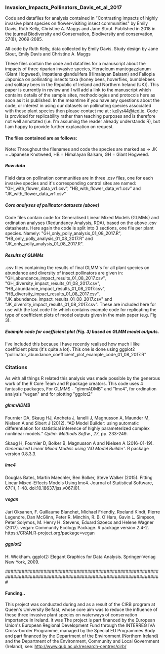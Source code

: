 ### Invasion_Impacts_Pollinators_Davis_et_al_2017
Code and datafiles for analysis contained in "Contrasting impacts of highly invasive plant species on flower-visiting insect communities" by Emily Davis, Ruth Kelly, Christine A. Maggs and Jane Stout. Published in 2018 in the journal Biodiversity and Conservation, Biodiversity and conservation, 27(8), 2069-2085. 

All code by Ruth Kelly, data collected by Emily Davis. Study design by Jane Stout, Emily Davis and Christine A. Maggs 

These files contain the code and datafiles for a manuscript about the impacts of three riparian invasive species, Heracleum mantegazzianum (Giant Hogweed), Impatiens glandulifera (Himalayan Balsam) and Fallopia Japonica on pollinating insects taxa (honey bees, hoverflies, bumblebees and solitary bees in the Republic of Ireland and Northern Ireland (UK)).  This paper is currently in review and I will add a link to the manuscript which contains details of the sample sites, methodologies and protocols here as soon as it is published.  In the meantime if you have any questions about the code, or interest in using our datasets on pollinating species associated with these plant species then please contact me at : kellyr44@tcd.ie.  Code is provided for replicability rather than teaching purposes and is therefore not well annotated (i.e. I'm assuming the reader already understands R), but I am happy to provide further explanation on request.  


#### The files contained are as follows: 

Note:  Throughout the filenames and code the species are marked as -> JK = Japanese Knotweed, HB = Himalayan Balsam, GH = Giant Hogweed.


##### Raw data 

Field data on pollination communities are in three .csv files, one for each invasive species and it's corresponding control sites are named: "GH_with_flower_data_vr1.csv", "HB_with_flower_data_vr1.csv" and  "JK_with_flower_data_vr1.csv"   

##### Core analyses of pollinator datasets (above)

Code files contain code for Generalised Linear Mixed Models (GLMMs) and ordination analyses (Redundancy Analysis, RDA), based on the above .csv datasheets.  Here again the code is split into 3 sections, one file per plant species. Namely: "GH_only_polly_analysis_01_08_2017.R", "HB_only_polly_analysis_01_08_2017.R" and "JK_only_polly_analysis_01_08_2017.R". 

##### Results of GLMMs 

.csv files containing the results of final GLMM's for all plant species on abundance and diversity of insect pollinators are given in: "GH_abundance_impact_results_01_08_2017.csv", "GH_diversity_impact_results_01_08_2017.csv",  "HB_abundance_impact_results_01_08_2017.csv", "HB_diversity_impact_results_01_08_2017.csv", "JK_abundance_impact_results_01_08_2017.csv" and  "JK_diversity_impact_results_01_08_2017.csv".  These are included here for use with the last code file which contains example code for replicating the type of coefficient plots of model outputs given in the main paper (e.g. Fig 3). 

##### Example code for coefficient plot (Fig. 3) based on GLMM model outputs. 

I've included this because I have recently realised how much I like coefficient plots (it's quite a lot).   This one is done using ggplot2 "pollinator_abundance_coefficient_plot_example_code_01_08_2017.R" 


### Citations

As with all things R related this analysis was made possible by the generous work of the R Core Team and R package creators.  This code uses 4 fantastic packages, For GLMMS - "glmmADMB" and "lme4", for ordination analysis "vegan" and for plotting "ggplot2"

##### glmmADMB
Fournier DA, Skaug HJ, Ancheta J, Ianelli J, Magnusson A, Maunder M, Nielsen A and Sibert J (2012). “AD Model Builder: using automatic differentiation for statistical inference of highly parameterized complex nonlinear models.” _Optim. Methods Softw._, *27*, pp. 233-249.

Skaug H, Fournier D, Bolker B, Magnusson A and Nielsen A (2016-01-19). _Generalized Linear Mixed Models using 'AD Model Builder'_. R package version 0.8.3.3.

##### lme4
Douglas Bates, Martin Maechler, Ben Bolker, Steve Walker (2015). Fitting Linear Mixed-Effects Models Using lme4. Journal of Statistical Software, 67(1), 1-48. doi:10.18637/jss.v067.i01.

##### vegan

 Jari Oksanen, F. Guillaume Blanchet, Michael Friendly, Roeland Kindt, Pierre Legendre, Dan McGlinn, Peter R. Minchin, R. B. O'Hara, Gavin L. Simpson, Peter Solymos, M. Henry H. Stevens, Eduard Szoecs and Helene Wagner (2017). vegan: Community Ecology Package. R package version 2.4-2. https://CRAN.R-project.org/package=vegan
 
##### ggplot2

H. Wickham. ggplot2: Elegant Graphics for Data Analysis. Springer-Verlag New York, 2009.

#################################################################################################################

#### Funding.. 
This project was conducted during and as a result of the CIRB program at Queen's University Belfast, whose core aim was to reduce the influence of these three invasive plant species on waterways of conservation importance in Ireland.  It was The project is part financed by the European Union's European Regional Development Fund through the INTERREG IVA Cross-border Programme, managed by the Special EU Programmes Body and part financed by the Department of the Environment (Northern Ireland) and the Department of the Environment, Community and Local Government (Ireland), see: http://www.qub.ac.uk/research-centres/cirb/
